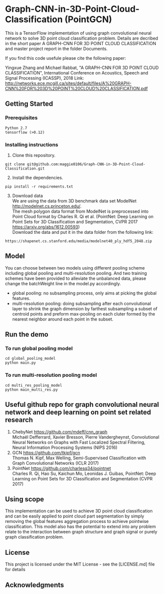 # Graph-CNN-in-3D-Point-Cloud-Classification (PointGCN)

This is a TensorFlow implementation of using graph convolutional neural network to solve 3D point cloud classification problem. Details are decribed in the short paper A GRAPH-CNN FOR 3D POINT CLOUD CLASSIFICATION and master project report in the folder Documents.

If you find this code usefule please cite the following paper: 

Yingxue Zhang and Michael Rabbat, "A GRAPH-CNN FOR 3D POINT CLOUD CLASSIFICATION", International Conference on Acoustics, Speech and Signal Processing (ICASSP), 2018
Link: http://networks.ece.mcgill.ca/sites/default/files/A%20GRAPH-CNN%20FOR%203D%20POINT%20CLOUD%20CLASSIFICATION.pdf

## Getting Started
### Prerequisites
```
Python 2.7
tensorflow (>0.12)
```
### Installing instructions

1. Clone this repository.

```
git clone git@github.com:maggie0106/Graph-CNN-in-3D-Point-Cloud-Classification.git
```
2. Install the dependencies.

```
pip install -r requirements.txt
```
3. Download data       
We are using the data from 3D benchmark data set ModelNet http://modelnet.cs.princeton.edu/.     
The mesh polygon data format from ModelNet is preprocessed into Point Cloud format by  Charles R. Qi et al. (PointNet: Deep Learning on Point Sets for 3D Classification and Segmentation, CVPR 2017 https://arxiv.org/abs/1612.00593)   
Download the data and put it in the data folder from the following link: 
```
https://shapenet.cs.stanford.edu/media/modelnet40_ply_hdf5_2048.zip 
```
## Model
You can choose between two models using different pooling scheme including global pooling and multi-resolution pooling. And two training schemes have been provided to alleviate the unbalanced data, please change the batchWeight line in the model.py accordingly. 
* global pooling: no subsampling process, only aims at picking the global features.
* multi-resolution pooling: doing subsampling after each convolutional layer to shrink the graph dimension by farthest subsampling a subset of centroid points and preform max-pooling on each cluter formed by the nearest neighbor around each point in the subset.

## Run the demo
### To run global pooling model
```
cd global_pooling_model
python main.py
```
### To run multi-resolution pooling model
```
cd multi_res_pooling_model	
python main_multi_res.py	
```
## Useful github repo for graph convolutional neural network and deep learning on point set related research
1. ChebyNet https://github.com/mdeff/cnn_graph     
Michaël Defferrard, Xavier Bresson, Pierre Vandergheynst, Convolutional Neural Networks on Graphs with Fast Localized Spectral Filtering, Neural Information Processing Systems (NIPS 2016)
2. GCN https://github.com/tkipf/gcn       
Thomas N. Kipf, Max Welling, Semi-Supervised Classification with Graph Convolutional Networks (ICLR 2017)
3. PointNet https://github.com/charlesq34/pointnet    
Charles R. Qi, Hao Su, Kaichun Mo, Leonidas J. Guibas, PointNet: Deep Learning on Point Sets for 3D Classification and Segmentation (CVPR 2017)
## Using scope
This implementation can be used to achieve 3D point cloud classification and can be easily applied to point cloud part segmentation by simply removing the global features aggregation process to achieve pointwise classification. This model also has the potential to extend into any problem relate to the interaction between graph structure and graph signal or purely graph classification problem.
## License
This project is licensed under the MIT License - see the [LICENSE.md] file for details
## Acknowledgments

